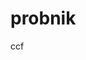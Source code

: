 # probnik
ccf
<!DOCTYPE html>
<html lang="ru">
<head>
    <meta charset="UTF-8">
    <meta name="viewport" content="width=device-width, initial-scale=1.0">
    <title>NIGHT CITY STEAM</title>
    <link href="https://fonts.googleapis.com/css2?family=Orbitron:wght@400;700&display=swap" rel="stylesheet">
    <link rel="stylesheet" href="https://cdnjs.cloudflare.com/ajax/libs/font-awesome/6.0.0/css/all.min.css">
    <style>
        :root {
            --neon-red: #FF003C;
            --cyber-yellow: #FFD300;
            --neon-blue: #00FFFF;
            --dark-bg: #0A0A12;
        }

        body {
            margin: 0;
            background: var(--dark-bg);
            color: var(--neon-blue);
            font-family: 'Orbitron', sans-serif;
            overflow-x: hidden;
            position: relative;
        }

        /* Анимация падающих долларов */
        .dollar-rain {
            position: fixed;
            top: 0;
            left: 0;
            width: 100vw;
            height: 100vh;
            pointer-events: none;
            z-index: 0;
        }

        .dollar {
            position: absolute;
            color: var(--cyber-yellow);
            font-size: 24px;
            opacity: 0.7;
            animation: fall linear infinite;
            text-shadow: 0 0 10px var(--cyber-yellow);
        }

        @keyframes fall {
            0% { transform: translateY(-100vh) rotate(0deg); }
            100% { transform: translateY(100vh) rotate(360deg); }
        }

        /* Основной контент */
        .container {
            position: relative;
            z-index: 1;
            max-width: 1200px;
            margin: 0 auto;
            padding: 30px;
        }

        /* Заголовок */
        .cyber-header {
            text-align: center;
            padding: 100px 0;
            border-bottom: 3px solid var(--neon-red);
            margin-bottom: 50px;
            position: relative;
        }

        .cyber-header h1 {
            font-size: 4em;
            text-transform: uppercase;
            animation: glitch 1s infinite;
        }

        @keyframes glitch {
            0% { text-shadow: 3px 0 0 var(--neon-red), -3px 0 0 var(--neon-blue); }
            100% { text-shadow: -3px 0 0 var(--neon-red), 3px 0 0 var(--neon-blue); }
        }

        /* Калькулятор */
        .calculator {
            background: rgba(0, 0, 0, 0.7);
            border: 3px solid var(--neon-blue);
            padding: 40px;
            margin: 50px 0;
            position: relative;
            transform: translateY(50px);
            opacity: 0;
            animation: slideUp 1s forwards;
        }

        @keyframes slideUp {
            to { transform: translateY(0); opacity: 1; }
        }

        .cyber-input {
            width: 100%;
            padding: 20px;
            margin: 30px 0;
            background: transparent;
            border: 2px solid var(--neon-red);
            color: var(--neon-blue);
            font-size: 2em;
            text-align: center;
            transition: 0.3s;
        }

        .cyber-input:focus {
            outline: none;
            box-shadow: 0 0 30px var(--neon-red);
        }

        .result {
            font-size: 2.5em;
            text-align: center;
            margin: 30px 0;
            animation: pulse 1s infinite;
        }

        @keyframes pulse {
            0%, 100% { transform: scale(1); }
            50% { transform: scale(1.05); }
        }

        /* Преимущества */
        .advantages {
            display: grid;
            gap: 30px;
            margin: 100px 0;
            opacity: 0;
            transform: translateY(50px);
            animation: slideUp 1s 0.5s forwards;
        }

        .advantage-card {
            background: rgba(255, 0, 60, 0.1);
            padding: 30px;
            border-left: 5px solid var(--neon-blue);
            transition: 0.3s;
        }

        .advantage-card:hover {
            transform: translateX(20px);
        }

        /* Футер */
        .cyber-footer {
            background: rgba(0, 0, 0, 0.9);
            padding: 50px;
            text-align: center;
            border-top: 3px solid var(--neon-red);
        }

        .social-links {
            display: flex;
            justify-content: center;
            gap: 30px;
            margin: 30px 0;
        }

        .social-link {
            color: var(--neon-blue);
            text-decoration: none;
            font-size: 1.2em;
            transition: 0.3s;
        }

        .social-link:hover {
            color: var(--neon-red);
        }

        /* Иконка телеграмма */
        .telegram-fixed {
            position: fixed;
            bottom: 30px;
            right: 30px;
            background: var(--neon-red);
            color: black;
            padding: 15px 25px;
            border-radius: 30px;
            text-decoration: none;
            animation: pulse 2s infinite;
        }
    </style>
</head>
<body>
    <div class="dollar-rain" id="dollarRain"></div>

    <div class="container">
        <header class="cyber-header">
            <h1>STEAM POPOLNENIE 2077</h1>
            <p>КОМИССИЯ ВСЕГО 7%</p>
        </header>

        <div class="calculator">
            <input type="number" class="cyber-input" id="amount" placeholder="ВВЕДИТЕ СУММУ" min="50">
            <div class="result" id="result">
                <div>К ОПЛАТЕ: <span id="total">0</span>₽</div>
                <div style="font-size: 0.6em; color: var(--neon-red);">Включая комиссию 7%</div>
            </div>
            <button class="cyber-input" style="background: var(--neon-red); color: black; cursor: pointer;">
                ПОДТВЕРДИТЬ ТРАНЗАКЦИЮ
            </button>
        </div>

        <div class="advantages">
            <div class="advantage-card">
                <h2>ПОЧЕМУ МЫ?</h2>
                <p>▄︻̷̿┻̿═━一 ЛУЧШИЕ УСЛОВИЯ В НОЧНОМ ГОРОДЕ</p>
            </div>
            
            <div class="advantage-card">
                <h3>⬇️ САМАЯ НИЗКАЯ КОМИССИЯ</h3>
                <p>Всего 7% против 15% у конкурентов</p>
            </div>

            <div class="advantage-card">
                <h3>🔒 ЗАЩИЩЕННЫЕ ТРАНЗАКЦИИ</h3>
                <p>Используем криптографию уровня Arasaka</p>
            </div>
        </div>

        <div class="cyber-footer">
            <div class="social-links">
                <a href="https://t.me/your_channel" class="social-link" target="_blank">
                    <i class="fab fa-telegram"></i> ТЕХПОДДЕРЖКА
                </a>
                <a href="#vk-group" class="social-link">
                    <i class="fab fa-vk"></i> НАША ГРУППА
                </a>
            </div>
            <p>⚠️ ВСЕ ОПЕРАЦИИ ЗАЩИЩЕНЫ PROTON SECURITY SYSTEM ⚠️</p>
        </div>
    </div>

    <a href="https://t.me/your_channel" class="telegram-fixed" target="_blank">
        <i class="fab fa-telegram"></i> НАПИСАТЬ
    </a>

    <script>
        // Анимация падающих долларов
        function createDollar() {
            const dollar = document.createElement('div');
            dollar.className = 'dollar';
            dollar.style.left = Math.random() * 100 + '%';
            dollar.style.animationDuration = Math.random() * 3 + 2 + 's';
            dollar.textContent = '$';
            document.getElementById('dollarRain').appendChild(dollar);

            setTimeout(() => dollar.remove(), 5000);
        }
        setInterval(createDollar, 100);

        // Калькулятор комиссии
        const amountInput = document.getElementById('amount');
        const totalSpan = document.getElementById('total');

        amountInput.addEventListener('input', () => {
            const amount = parseFloat(amountInput.value) || 0;
            const total = amount * 1.07;
            totalSpan.textContent = total.toFixed(2);
        });

        // Плавный скролл
        document.querySelectorAll('a[href^="#"]').forEach(anchor => {
            anchor.addEventListener('click', function (e) {
                e.preventDefault();
                document.querySelector(this.getAttribute('href')).scrollIntoView({
                    behavior: 'smooth'
                });
            });
        });

        // Анимация при скролле
        window.addEventListener('scroll', () => {
            document.querySelectorAll('.advantages').forEach(el => {
                const rect = el.getBoundingClientRect();
                if(rect.top < window.innerHeight * 0.8) {
                    el.style.opacity = '1';
                    el.style.transform = 'translateY(0)';
                }
            });
        });
    </script>
</body>
</html>
